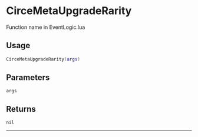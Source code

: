 # CirceMetaUpgradeRarity
Function name in EventLogic.lua
## Usage
```lua
CirceMetaUpgradeRarity(args)
```
## Parameters
`args`
## Returns
`nil`

---